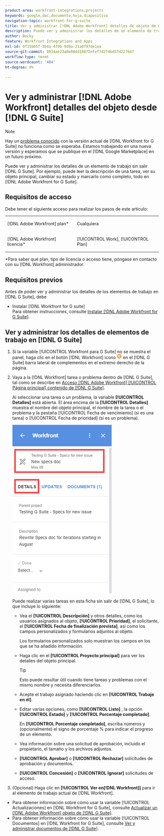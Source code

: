 ```yaml
---
product-area: workfront-integrations;projects
keywords: google,doc,documento,hoja,diapositiva
navigation-topic: workfront-for-g-suite
title: Ver y administrar [!DNL Adobe Workfront] detalles de objeto de G Suite
description: Puede ver y administrar los detalles de un elemento de trabajo sin salir de G Suite. Por ejemplo, puede leer la descripción de una tarea, ver su objeto principal, cambiar su estado y marcarlo como completo, todo en [!DNL Adobe Workfront] para G Suite.
author: Becky
feature: Workfront Integrations and Apps
exl-id: 0f15b05f-3b4a-4f0b-9d9a-21a0f97de1ea
source-git-commit: 0934ae23a8e80dd18872efef7d274bd57d227647
workflow-type: tm+mt
source-wordcount: '484'
ht-degree: 0%

---
```


# Ver y administrar [!DNL Adobe Workfront] detalles del objeto desde [!DNL G Suite]

>[!NOTE]
>
>Hay un [problema conocido](https://experienceleague.adobe.com/docs/workfront-known-issues/issues/new-workfront-experience/wf-current/wf-integrations-error-when-opening-wf-for-gsuite.html?lang=en) con la versión actual de [!DNL Workfront for G Suite] no funciona como se esperaba. Estamos trabajando en una nueva versión y esperamos que se publique en el [!DNL Google Marketplace] en un futuro próximo.

Puede ver y administrar los detalles de un elemento de trabajo sin salir [!DNL G Suite]. Por ejemplo, puede leer la descripción de una tarea, ver su objeto principal, cambiar su estado y marcarlo como completo, todo en [!DNL Adobe Workfront for G Suite].

## Requisitos de acceso

Debe tener el siguiente acceso para realizar los pasos de este artículo:

<table style="table-layout:auto"> 
 <col> 
 <col> 
 <tbody> 
  <tr> 
   <td role="rowheader">[!DNL Adobe Workfront] plan*</td> 
   <td> <p>Cualquiera</p> </td> 
  </tr> 
  <tr> 
   <td role="rowheader">[!DNL Adobe Workfront] licencia*</td> 
   <td> <p>[!UICONTROL Work], [!UICONTROL Plan]</p> </td> 
  </tr> 
</tbody> 
</table>

&#42;Para saber qué plan, tipo de licencia o acceso tiene, póngase en contacto con su [!DNL Workfront] administrador.

## Requisitos previos

Antes de poder ver y administrar los detalles de los elementos de trabajo en [!DNL G Suite], debe

* Instalar [!DNL Workfront for G suite]\
   Para obtener instrucciones, consulte [Instalar [!DNL Adobe Workfront for G Suite]](../../workfront-integrations-and-apps/workfront-for-g-suite/install-workfront-for-gsuite.md).

## Ver y administrar los detalles de elementos de trabajo en [!DNL G Suite]

1. Si la variable [!UICONTROL Workfront para G Suite] no se muestra el panel, haga clic en el botón [!DNL Workfront] icono ![](assets/wf-lion-icon.png) en el [!DNL G Suite] barra lateral de complementos en el extremo derecho de la página.
1. Vaya a la [!DNL Workfront] tarea o problema dentro de [!DNL G Suite], tal como se describe en [Acceso [!DNL Adobe Workfront] [!UICONTROL Página principal] contenido de [!DNL G Suite]](../../workfront-integrations-and-apps/workfront-for-g-suite/access-wf-home-content-from-g-suite.md).

   Al seleccionar una tarea o un problema, la variable **[!UICONTROL Detalles]** está abierta. El área encima de la **[!UICONTROL Detalles]** muestra el nombre del objeto principal, el nombre de la tarea o el problema y la pestaña [!UICONTROL Fecha de vencimiento] (si es una tarea) o [!UICONTROL Fecha de prioridad] (si es un problema).

   ![](assets/details-tab.png)

   Puede realizar varias tareas en esta ficha sin salir de [!DNL G Suite], lo que incluye lo siguiente:

   * Vea el **[!UICONTROL Descripción]** y otros detalles, como los usuarios asignados al objeto, **[!UICONTROL Prioridad]**, el solicitante, el **[!UICONTROL Fecha de finalización prevista]**, así como los campos personalizados y formularios adjuntos al objeto.

      Los formularios personalizados solo muestran los campos en los que se ha añadido información.

   * Haga clic en el **[!UICONTROL Proyecto principal]** para ver los detalles del objeto principal.

      >[!TIP]
      >
      >Esto puede resultar útil cuando tiene tareas y problemas con el mismo nombre y necesita diferenciarlos.

   * Acepte el trabajo asignado haciendo clic en **[!UICONTROL Trabaje en él]**.
   * Editar varias opciones, como **[!UICONTROL Listo]** , la opción **[!UICONTROL Estado]** y **[!UICONTROL Porcentaje completado]**.

      En **[!UICONTROL Porcentaje completado]**, escriba números y (opcionalmente) el signo de porcentaje % para indicar el progreso de un elemento.
   * Vea información sobre una solicitud de aprobación, incluido el propietario, el tamaño y los archivos adjuntos.
   * **[!UICONTROL Aprobar]** o **[!UICONTROL Rechazar]** solicitudes de aprobación y documentos.

   * **[!UICONTROL Concesión]** o **[!UICONTROL Ignorar]** solicitudes de acceso.

1. (Opcional) Haga clic en **[!UICONTROL Ver en[!DNL Workfront]]** para ir al elemento de trabajo actual de [!DNL Workfront].

* Para obtener información sobre cómo usar la variable [!UICONTROL Actualizaciones] en [!DNL Workfront for G Suite], consulte [Actualizar un [!DNL Adobe Workfront] objeto de [!DNL G Suite]](../../workfront-integrations-and-apps/workfront-for-g-suite/update-a-workfront-object-in-gsuite.md).
* Para obtener información sobre cómo usar la variable [!UICONTROL Documentos] en [!DNL Workfront for G Suite], consulte [Ver y administrar documentos de [!DNL G Suite]](../../workfront-integrations-and-apps/workfront-for-g-suite/view-and-manage-documents-in-gsuite.md).
